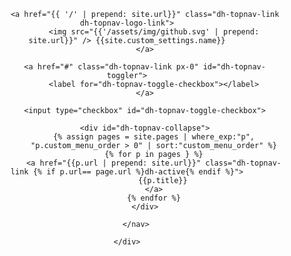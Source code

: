 <header id="dh-site-header">
    <div class="container">
        <nav id="dh-topnav">

            <a href="{{ '/' | prepend: site.url}}" class="dh-topnav-link dh-topnav-logo-link">
                <img src="{{'/assets/img/github.svg' | prepend: site.url}}" /> {{site.custom_settings.name}}
            </a>

            <a href="#" class="dh-topnav-link px-0" id="dh-topnav-toggler">
                <label for="dh-topnav-toggle-checkbox"></label>
            </a>

            <input type="checkbox" id="dh-topnav-toggle-checkbox">

            <div id="dh-topnav-collapse">
                {% assign pages = site.pages | where_exp:"p",
                "p.custom_menu_order > 0" | sort:"custom_menu_order" %}
                {% for p in pages } %}
                <a href="{{p.url | prepend: site.url}}" class="dh-topnav-link {% if p.url== page.url %}dh-active{% endif %}">
                    {{p.title}}
                </a>
                {% endfor %}
            </div>

        </nav>

    </div>
</header>
